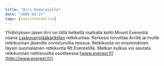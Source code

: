 ```yaml
---
title: "Arri Himalajalla"
date: "2005-03-27"
tags: [vuoristovaellus]
---
```


Yhdistyksen jäsen Arri on tällä hetkellä matkalla kohti Mount Everestiä
osana [Laskuvarjojääkärikillan](http://www.lsvjkilta.fi/) retkikuntaa.
Kerkesix toivottaa Arrille ja muille retkikunnan jäsenille onnistunutta
reissua. Retkikunta on ensimmäinen täysin suomalainen retkikunta Mt
Everestillä. Matkan kulkua voi seurata retkikunnan nettisivuilta
osoitteessa [www.everest.fi](http://www.everest.fi/).